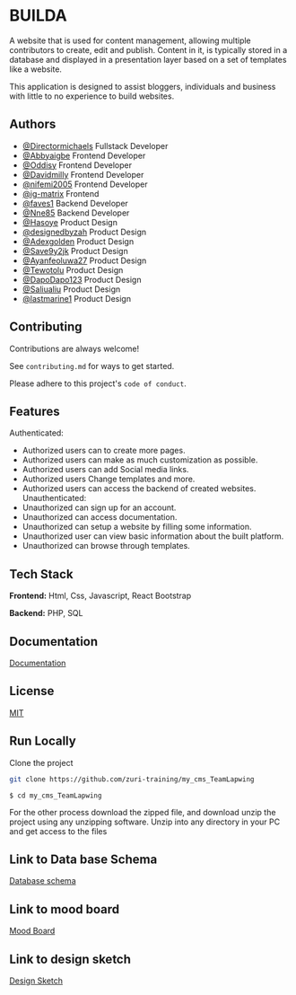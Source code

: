 
# BUILDA

A website that is used for content management, allowing multiple contributors to create, edit and publish. Content in it, is typically stored in a database and displayed in a presentation layer based on a set of templates like a website.

This application is designed to assist bloggers, individuals and business with little to no experience to build websites.


## Authors

- [@Directormichaels](https://www.github.com/Directormichaels) Fullstack Developer
- [@Abbyaigbe](https://www.github.com/Abbyaigbe) Frontend Developer
- [@Oddisy](https://www.github.com/Oddisy) Frontend Developer
- [@Davidmilly](https://www.github.com/davidmilly) Frontend Developer
- [@nifemi2005](https://www.github.com/nifemi2005) Frontend Developer
- [@ig-matrix](https://www.github.com/ig-matrix) Frontend
- [@faves1](https://www.github.com/faves1) Backend Developer
- [@Nne85](https://www.github.com/Nne85) Backend Developer
- [@Hasoye](https://www.github.com/Hasoye) Product Design 
- [@designedbyzah](https://www.github.com/designedbyzah) Product Design
- [@Adexgolden](https://www.github.com/Adexgolden) Product Design
- [@Save9y2jk](https://www.github.com/Save9y2jk) Product Design
- [@Ayanfeoluwa27](https://www.github.com/Ayanfeoluwa27) Product Design
- [@Tewotolu](https://www.github.com/Tewotolu) Product Design
- [@DapoDapo123](https://www.github.com/DapoDapo123) Product Design
- [@Saliualiu](https://www.github.com/Saliualiu) Product Design
- [@lastmarine1](https://www.github.com/lastmarine1) Product Design

## Contributing

Contributions are always welcome!

See `contributing.md` for ways to get started.

Please adhere to this project's `code of conduct`.


## Features

Authenticated:
- Authorized users can to create more pages.
- Authorized users can make as much customization as possible.
- Authorized users can add Social media links.
- Authorized users Change templates and more.
- Authorized users can access the backend of created websites.
Unauthenticated:
- Unauthorized can sign up for an account.
- Unauthorized can access documentation.
- Unauthorized can setup a website by filling some information.
- Unauthorized user can view basic information about the built platform.
- Unauthorized can browse through templates.

## Tech Stack

**Frontend:** Html, Css, Javascript, React Bootstrap

**Backend:** PHP, SQL


## Documentation

[Documentation](https://docs.google.com/document/d/1aKMYtaRfMy-c7f18DOmX_mjUz4JnhUe35yrg9enxZCI/edit)


## License

[MIT](https://choosealicense.com/licenses/mit/)


## Run Locally

Clone the project

```bash
git clone https://github.com/zuri-training/my_cms_TeamLapwing
```
```
$ cd my_cms_TeamLapwing
```
For the other process download the zipped file, and download unzip the project using any unzipping software. Unzip into any directory in your PC and get access to the files



## Link to Data base Schema

[Database schema](https://drawsql.app/teams/teamlapwing/diagrams/database-schema)
## Link to mood board

[Mood Board]()


## Link to design sketch

[Design Sketch]()



